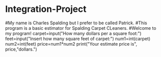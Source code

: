 # Integration-Project
#My name is Charles Spalding but I prefer to be called Patrick.
#This program is a basic estimator for Spalding Carpet CLeaners.
#Welcome to my program!
carpet=input("How many dollars per a square foot:")
feet=input("Insert how many square feet of carpet:")
num1=int(carpet)
num2=int(feet)
price=num1*num2
print("Your estimate price is", price,"dollars.")


